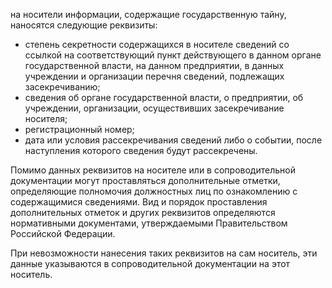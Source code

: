 на носители информации, содержащие государственную тайну, наносятся следующие реквизиты:

- степень секретности содержащихся в носителе сведений со ссылкой на соответствующий пункт действующего в данном органе государственной власти, на данном предприятии, в данных учреждении и организации перечня сведений, подлежащих засекречиванию;
- сведения об органе государственной власти, о предприятии, об учреждении, организации, осуществивших засекречивание носителя;
- регистрационный номер;
- дата или условия рассекречивания сведений либо о событии, после наступления которого сведения будут рассекречены.

Помимо данных реквизитов на носителе или в сопроводительной документации могут проставляться дополнительные отметки, определяющие полномочия должностных лиц по ознакомлению с содержащимися сведениями. Вид и порядок проставления дополнительных отметок и других реквизитов определяются нормативными документами, утверждаемыми Правительством Российской Федерации.

При невозможности нанесения таких реквизитов на сам носитель, эти данные указываются в сопроводительной документации на этот носитель.
